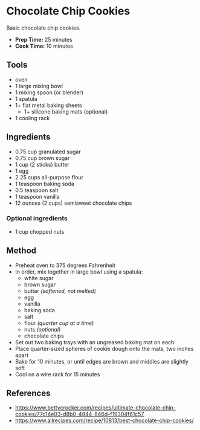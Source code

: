 # Chocolate Chip Cookies

Basic chocolate chip cookies.

- **Prep Time:** 25 minutes
- **Cook Time:** 10 minutes

## Tools

- oven
- 1 large mixing bowl
- 1 mixing spoon (or blender)
- 1 spatula
- 1+ flat metal baking sheets
    - 1+ silicone baking mats (optional)
- 1 cooling rack

## Ingredients

- 0.75 cup granulated sugar
- 0.75 cup brown sugar
- 1 cup (2 sticks) butter
- 1 egg
- 2.25 cups all-purpose flour
- 1 teaspoon baking soda
- 0.5 teaspoon salt
- 1 teaspoon vanilla
- 12 ounces (2 cups) semisweet chocolate chips

### Optional ingredients

- 1 cup chopped nuts

## Method

- Preheat oven to 375 degrees Fahrenheit
- In order, mix together in large bowl using a spatula:
    - white sugar
    - brown sugar
    - butter *(softened, not melted)*
    - egg
    - vanilla
    - baking soda
    - salt
    - flour *(quarter cup at a time)*
    - nuts *(optional)*
    - chocolate chips
- Set out two baking trays with an ungreased baking mat on each
- Place quarter-sized spheres of cookie dough onto the mats, two inches apart
- Bake for 10 minutes, or until edges are brown and middles are slightly soft
- Cool on a wire rack for 15 minutes

## References

- https://www.bettycrocker.com/recipes/ultimate-chocolate-chip-cookies/77c14e03-d8b0-4844-846d-f19304f61c57
- https://www.allrecipes.com/recipe/10813/best-chocolate-chip-cookies/

